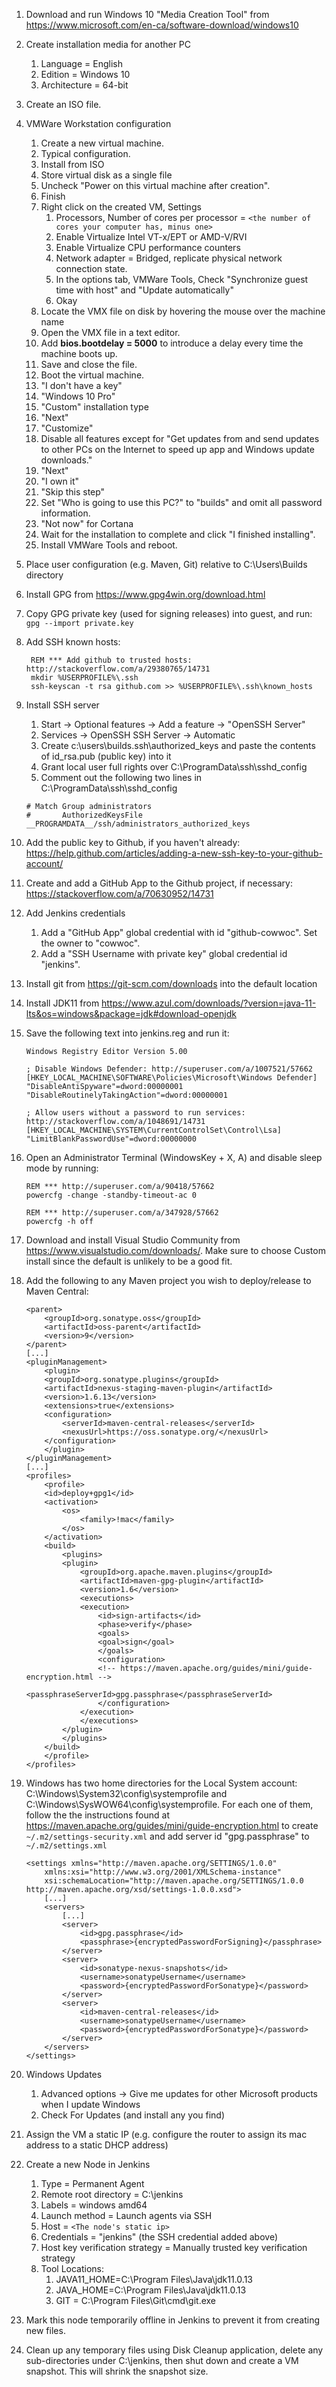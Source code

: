 1. Download and run Windows 10 "Media Creation Tool" from https://www.microsoft.com/en-ca/software-download/windows10
2. Create installation media for another PC
	1. Language = English
	2. Edition = Windows 10
	3. Architecture = 64-bit
3. Create an ISO file.
4. VMWare Workstation configuration
	1. Create a new virtual machine.
	2. Typical configuration.
	3. Install from ISO
	4. Store virtual disk as a single file
	5. Uncheck "Power on this virtual machine after creation".
	6. Finish
	7. Right click on the created VM, Settings
		1. Processors, Number of cores per processor = `<the number of cores your computer has, minus one>`
		2. Enable Virtualize Intel VT-x/EPT or AMD-V/RVI
		3. Enable Virtualize CPU performance counters
		4. Network adapter = Bridged, replicate physical network connection state.
		5. In the options tab, VMWare Tools, Check "Synchronize guest time with host" and "Update automatically"
		6. Okay
	8. Locate the VMX file on disk by hovering the mouse over the machine name
	9. Open the VMX file in a text editor.
	10. Add **bios.bootdelay = 5000** to introduce a delay every time the machine boots up.
	11. Save and close the file.
	12. Boot the virtual machine.
	13. "I don't have a key"
	14. "Windows 10 Pro"
	15. "Custom" installation type
	16. "Next"
	17. "Customize"
	18. Disable all features except for "Get updates from and send updates to other PCs on the Internet to speed up app and Windows update downloads."
	19. "Next"
	20. "I own it"
	21. "Skip this step"
	22. Set "Who is going to use this PC?" to "builds" and omit all password information.
	23. "Not now" for Cortana
	24. Wait for the installation to complete and click "I finished installing".
	25. Install VMWare Tools and reboot.
5. Place user configuration (e.g. Maven, Git) relative to C:\Users\Builds directory
6. Install GPG from https://www.gpg4win.org/download.html
7. Copy GPG private key (used for signing releases) into guest, and run: `gpg --import private.key`
8. Add SSH known hosts:

		REM *** Add github to trusted hosts: http://stackoverflow.com/a/29380765/14731
		mkdir %USERPROFILE%\.ssh
		ssh-keyscan -t rsa github.com >> %USERPROFILE%\.ssh\known_hosts
		
9. Install SSH server
	1. Start -> Optional features -> Add a feature -> "OpenSSH Server"
	2. Services -> OpenSSH SSH Server -> Automatic
	3. Create c:\users\builds\.ssh\authorized_keys and paste the contents of id_rsa.pub (public key) into it
	4. Grant local user full rights over C:\ProgramData\ssh\sshd_config
	5. Comment out the following two lines in C:\ProgramData\ssh\sshd_config
	```
	# Match Group administrators
	#       AuthorizedKeysFile __PROGRAMDATA__/ssh/administrators_authorized_keys
	```

10. Add the public key to Github, if you haven't already: https://help.github.com/articles/adding-a-new-ssh-key-to-your-github-account/
11. Create and add a GitHub App to the Github project, if necessary: https://stackoverflow.com/a/70630952/14731
12. Add Jenkins credentials
	1. Add a "GitHub App" global credential with id "github-cowwoc". Set the owner to "cowwoc".
	2. Add a "SSH Username with private key" global credential id "jenkins".
13. Install git from https://git-scm.com/downloads into the default location
14. Install JDK11 from https://www.azul.com/downloads/?version=java-11-lts&os=windows&package=jdk#download-openjdk
15. Save the following text into jenkins.reg and run it:

		Windows Registry Editor Version 5.00

		; Disable Windows Defender: http://superuser.com/a/1007521/57662
		[HKEY_LOCAL_MACHINE\SOFTWARE\Policies\Microsoft\Windows Defender]
		"DisableAntiSpyware"=dword:00000001
		"DisableRoutinelyTakingAction"=dword:00000001

		; Allow users without a password to run services: http://stackoverflow.com/a/1048691/14731
		[HKEY_LOCAL_MACHINE\SYSTEM\CurrentControlSet\Control\Lsa]
		"LimitBlankPasswordUse"=dword:00000000

16. Open an Administrator Terminal (WindowsKey + X, A) and disable sleep mode by running:

		REM *** http://superuser.com/a/90418/57662
		powercfg -change -standby-timeout-ac 0

		REM *** http://superuser.com/a/347928/57662
		powercfg -h off

17. Download and install Visual Studio Community from https://www.visualstudio.com/downloads/. Make sure to choose Custom install since the default is unlikely to be a good fit.
18. Add the following to any Maven project you wish to deploy/release to Maven Central:

		<parent>
		    <groupId>org.sonatype.oss</groupId>
		    <artifactId>oss-parent</artifactId>
		    <version>9</version>
		</parent>
		[...]
		<pluginManagement>
		    <plugin>
			<groupId>org.sonatype.plugins</groupId>
			<artifactId>nexus-staging-maven-plugin</artifactId>
			<version>1.6.13</version>
			<extensions>true</extensions>
			<configuration>
			    <serverId>maven-central-releases</serverId>
			    <nexusUrl>https://oss.sonatype.org/</nexusUrl>
			</configuration>
		    </plugin>
		</pluginManagement>
		[...]
		<profiles>
		    <profile>
			<id>deploy+gpg1</id>
			<activation>
				<os>
					<family>!mac</family>
				</os>
			</activation>
			<build>
			    <plugins>
				<plugin>
				    <groupId>org.apache.maven.plugins</groupId>
				    <artifactId>maven-gpg-plugin</artifactId>
				    <version>1.6</version>
				    <executions>
					<execution>
					    <id>sign-artifacts</id>
						<phase>verify</phase>
					    <goals>
						<goal>sign</goal>
					    </goals>
					    <configuration>
						<!-- https://maven.apache.org/guides/mini/guide-encryption.html -->
						<passphraseServerId>gpg.passphrase</passphraseServerId>
					    </configuration>
					</execution>
				    </executions>
				</plugin>
			    </plugins>
			</build>
		    </profile>
		</profiles>

19. Windows has two home directories for the Local System account: C:\Windows\System32\config\systemprofile and C:\Windows\SysWOW64\config\systemprofile. For each one of them, follow the the instructions found at https://maven.apache.org/guides/mini/guide-encryption.html to create `~/.m2/settings-security.xml` and add server id "gpg.passphrase" to `~/.m2/settings.xml`

		<settings xmlns="http://maven.apache.org/SETTINGS/1.0.0"
		    xmlns:xsi="http://www.w3.org/2001/XMLSchema-instance"
		    xsi:schemaLocation="http://maven.apache.org/SETTINGS/1.0.0 http://maven.apache.org/xsd/settings-1.0.0.xsd">
			[...]
			<servers>
				[...]
				<server>
					<id>gpg.passphrase</id>
					<passphrase>{encryptedPasswordForSigning}</passphrase>
				</server>
				<server>
					<id>sonatype-nexus-snapshots</id>
					<username>sonatypeUsername</username>
					<password>{encryptedPasswordForSonatype}</password>
				</server>
				<server>
					<id>maven-central-releases</id>
					<username>sonatypeUsername</username>
					<password>{encryptedPasswordForSonatype}</password>
				</server>
			</servers>
		</settings>

20. Windows Updates
	1. Advanced options → Give me updates for other Microsoft products when I update Windows
	2. Check For Updates (and install any you find)
21. Assign the VM a static IP (e.g. configure the router to assign its mac address to a static DHCP address)
22. Create a new Node in Jenkins
	1. Type = Permanent Agent
	2. Remote root directory = C:\jenkins
	3. Labels = windows amd64
	4. Launch method = Launch agents via SSH
	5. Host = `<The node's static ip>`
	6. Credentials = "jenkins" (the SSH credential added above)
	7. Host key verification strategy = Manually trusted key verification strategy
	8. Tool Locations:
		1. JAVA11_HOME=C:\Program Files\Java\jdk11.0.13
		2. JAVA_HOME=C:\Program Files\Java\jdk11.0.13
		3. GIT = C:\Program Files\Git\cmd\git.exe
23. Mark this node temporarily offline in Jenkins to prevent it from creating new files.
24. Clean up any temporary files using Disk Cleanup application, delete any sub-directories under C:\jenkins, then shut down and create a VM snapshot. This will shrink the snapshot size.
